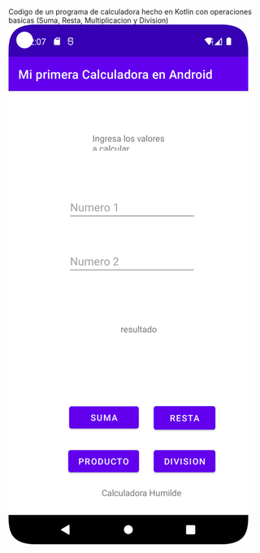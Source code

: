 Codigo de un programa de calculadora hecho en Kotlin con operaciones basicas (Suma, Resta, Multiplicacion y Division)
![Alt text](https://github.com/cornbreadse7/Mi-Primera-Calculadora/blob/master/CalculadoraScreen.png "a title")